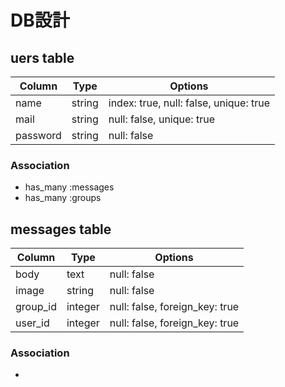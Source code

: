 # DB設計
## uers table
|Column|Type|Options|
|------|----|-------|
|name|string|index: true, null: false, unique: true|
|mail|string|null: false, unique: true|
|password|string|null: false|
### Association
- has_many :messages
- has_many :groups

## messages table
|Column|Type|Options|
|------|----|-------|
|body|text|null: false|
|image|string|null: false|
|group_id|integer|null: false, foreign_key: true|
|user_id|integer|null: false, foreign_key: true|
### Association
- 